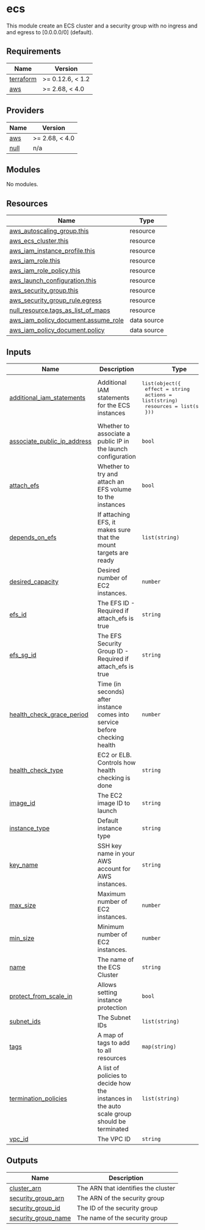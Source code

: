 # ecs
This module create an ECS cluster and a security group with no ingress and and egress to [0.0.0.0/0] (default).

<!-- BEGINNING OF PRE-COMMIT-TERRAFORM DOCS HOOK -->
## Requirements

| Name | Version |
|------|---------|
| <a name="requirement_terraform"></a> [terraform](#requirement\_terraform) | >= 0.12.6, < 1.2 |
| <a name="requirement_aws"></a> [aws](#requirement\_aws) | >= 2.68, < 4.0 |

## Providers

| Name | Version |
|------|---------|
| <a name="provider_aws"></a> [aws](#provider\_aws) | >= 2.68, < 4.0 |
| <a name="provider_null"></a> [null](#provider\_null) | n/a |

## Modules

No modules.

## Resources

| Name | Type |
|------|------|
| [aws_autoscaling_group.this](https://registry.terraform.io/providers/hashicorp/aws/latest/docs/resources/autoscaling_group) | resource |
| [aws_ecs_cluster.this](https://registry.terraform.io/providers/hashicorp/aws/latest/docs/resources/ecs_cluster) | resource |
| [aws_iam_instance_profile.this](https://registry.terraform.io/providers/hashicorp/aws/latest/docs/resources/iam_instance_profile) | resource |
| [aws_iam_role.this](https://registry.terraform.io/providers/hashicorp/aws/latest/docs/resources/iam_role) | resource |
| [aws_iam_role_policy.this](https://registry.terraform.io/providers/hashicorp/aws/latest/docs/resources/iam_role_policy) | resource |
| [aws_launch_configuration.this](https://registry.terraform.io/providers/hashicorp/aws/latest/docs/resources/launch_configuration) | resource |
| [aws_security_group.this](https://registry.terraform.io/providers/hashicorp/aws/latest/docs/resources/security_group) | resource |
| [aws_security_group_rule.egress](https://registry.terraform.io/providers/hashicorp/aws/latest/docs/resources/security_group_rule) | resource |
| [null_resource.tags_as_list_of_maps](https://registry.terraform.io/providers/hashicorp/null/latest/docs/resources/resource) | resource |
| [aws_iam_policy_document.assume_role](https://registry.terraform.io/providers/hashicorp/aws/latest/docs/data-sources/iam_policy_document) | data source |
| [aws_iam_policy_document.policy](https://registry.terraform.io/providers/hashicorp/aws/latest/docs/data-sources/iam_policy_document) | data source |

## Inputs

| Name | Description | Type | Default | Required |
|------|-------------|------|---------|:--------:|
| <a name="input_additional_iam_statements"></a> [additional\_iam\_statements](#input\_additional\_iam\_statements) | Additional IAM statements for the ECS instances | <pre>list(object({<br>    effect    = string<br>    actions   = list(string)<br>    resources = list(string)<br>  }))</pre> | `[]` | no |
| <a name="input_associate_public_ip_address"></a> [associate\_public\_ip\_address](#input\_associate\_public\_ip\_address) | Whether to associate a public IP in the launch configuration | `bool` | `false` | no |
| <a name="input_attach_efs"></a> [attach\_efs](#input\_attach\_efs) | Whether to try and attach an EFS volume to the instances | `bool` | `false` | no |
| <a name="input_depends_on_efs"></a> [depends\_on\_efs](#input\_depends\_on\_efs) | If attaching EFS, it makes sure that the mount targets are ready | `list(string)` | `[]` | no |
| <a name="input_desired_capacity"></a> [desired\_capacity](#input\_desired\_capacity) | Desired number of EC2 instances. | `number` | `1` | no |
| <a name="input_efs_id"></a> [efs\_id](#input\_efs\_id) | The EFS ID - Required if attach\_efs is true | `string` | `""` | no |
| <a name="input_efs_sg_id"></a> [efs\_sg\_id](#input\_efs\_sg\_id) | The EFS Security Group ID - Required if attach\_efs is true | `string` | `""` | no |
| <a name="input_health_check_grace_period"></a> [health\_check\_grace\_period](#input\_health\_check\_grace\_period) | Time (in seconds) after instance comes into service before checking health | `number` | `300` | no |
| <a name="input_health_check_type"></a> [health\_check\_type](#input\_health\_check\_type) | EC2 or ELB. Controls how health checking is done | `string` | `"EC2"` | no |
| <a name="input_image_id"></a> [image\_id](#input\_image\_id) | The EC2 image ID to launch | `string` | `""` | no |
| <a name="input_instance_type"></a> [instance\_type](#input\_instance\_type) | Default instance type | `string` | `"t3.medium"` | no |
| <a name="input_key_name"></a> [key\_name](#input\_key\_name) | SSH key name in your AWS account for AWS instances. | `string` | `""` | no |
| <a name="input_max_size"></a> [max\_size](#input\_max\_size) | Maximum number of EC2 instances. | `number` | `1` | no |
| <a name="input_min_size"></a> [min\_size](#input\_min\_size) | Minimum number of EC2 instances. | `number` | `1` | no |
| <a name="input_name"></a> [name](#input\_name) | The name of the ECS Cluster | `string` | `""` | no |
| <a name="input_protect_from_scale_in"></a> [protect\_from\_scale\_in](#input\_protect\_from\_scale\_in) | Allows setting instance protection | `bool` | `false` | no |
| <a name="input_subnet_ids"></a> [subnet\_ids](#input\_subnet\_ids) | The Subnet IDs | `list(string)` | n/a | yes |
| <a name="input_tags"></a> [tags](#input\_tags) | A map of tags to add to all resources | `map(string)` | `{}` | no |
| <a name="input_termination_policies"></a> [termination\_policies](#input\_termination\_policies) | A list of policies to decide how the instances in the auto scale group should be terminated | `list(string)` | <pre>[<br>  "OldestInstance",<br>  "Default"<br>]</pre> | no |
| <a name="input_vpc_id"></a> [vpc\_id](#input\_vpc\_id) | The VPC ID | `string` | `""` | no |

## Outputs

| Name | Description |
|------|-------------|
| <a name="output_cluster_arn"></a> [cluster\_arn](#output\_cluster\_arn) | The ARN that identifies the cluster |
| <a name="output_security_group_arn"></a> [security\_group\_arn](#output\_security\_group\_arn) | The ARN of the security group |
| <a name="output_security_group_id"></a> [security\_group\_id](#output\_security\_group\_id) | The ID of the security group |
| <a name="output_security_group_name"></a> [security\_group\_name](#output\_security\_group\_name) | The name of the security group |
<!-- END OF PRE-COMMIT-TERRAFORM DOCS HOOK -->
